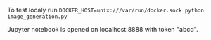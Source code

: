 To test localy run `DOCKER_HOST=unix:///var/run/docker.sock python image_generation.py`

Jupyter notebook is opened on localhost:8888 with token "abcd".

